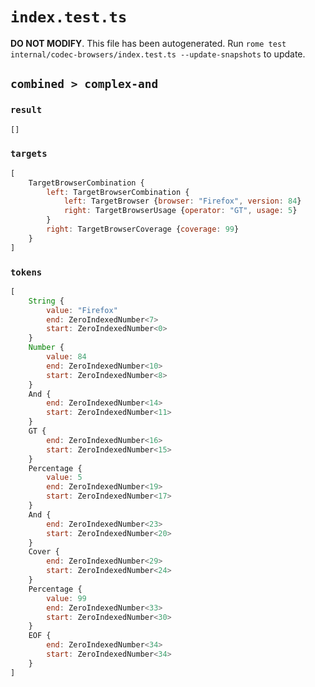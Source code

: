 # `index.test.ts`

**DO NOT MODIFY**. This file has been autogenerated. Run `rome test internal/codec-browsers/index.test.ts --update-snapshots` to update.

## `combined > complex-and`

### `result`

```javascript
[]
```

### `targets`

```javascript
[
	TargetBrowserCombination {
		left: TargetBrowserCombination {
			left: TargetBrowser {browser: "Firefox", version: 84}
			right: TargetBrowserUsage {operator: "GT", usage: 5}
		}
		right: TargetBrowserCoverage {coverage: 99}
	}
]
```

### `tokens`

```javascript
[
	String {
		value: "Firefox"
		end: ZeroIndexedNumber<7>
		start: ZeroIndexedNumber<0>
	}
	Number {
		value: 84
		end: ZeroIndexedNumber<10>
		start: ZeroIndexedNumber<8>
	}
	And {
		end: ZeroIndexedNumber<14>
		start: ZeroIndexedNumber<11>
	}
	GT {
		end: ZeroIndexedNumber<16>
		start: ZeroIndexedNumber<15>
	}
	Percentage {
		value: 5
		end: ZeroIndexedNumber<19>
		start: ZeroIndexedNumber<17>
	}
	And {
		end: ZeroIndexedNumber<23>
		start: ZeroIndexedNumber<20>
	}
	Cover {
		end: ZeroIndexedNumber<29>
		start: ZeroIndexedNumber<24>
	}
	Percentage {
		value: 99
		end: ZeroIndexedNumber<33>
		start: ZeroIndexedNumber<30>
	}
	EOF {
		end: ZeroIndexedNumber<34>
		start: ZeroIndexedNumber<34>
	}
]
```
